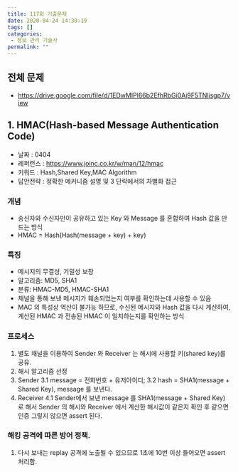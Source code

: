 ```yaml
---
title: 117회 기출문제
date: 2020-04-24 14:30:19
tags: []
categories: 
 - 정보 관리 기술사
permalink: ""
---
```

## 전체 문제 
 -  https://drive.google.com/file/d/1EDwMIPl66b2EfhRbGi0Aj9F5TNljsgp7/view

## 1. HMAC(Hash-based Message Authentication Code)
- 날짜 : 0404
- 레퍼런스 : https://www.joinc.co.kr/w/man/12/hmac
- 키워드 : Hash,Shared Key,MAC Algorithm
- 답안전략 : 정확한 메커니즘 설명 및 3 단락에서의 차별화 접근
<!-- more -->

### 개념
- 송신자와 수신자만이 공유하고 있는 Key 와 Message 를 혼합하여 Hash 값을 만드는 방식
- HMAC = Hash(Hash(message + key) + key)

### 특징
- 메시지의 무결성, 기밀성 보장
- 알고리즘: MD5, SHA1
- 분류: HMAC-MD5, HMAC-SHA1
- 채널을 통해 보낸 메시지가 훼손되었는지 여부를 확인하는데 사용할 수 있음
- MAC 의 특성상 역산이 불가능 하므로, 수신된 메시지와 Hash 값을 다시 계산하여, 계산된 HMAC 과 전송된 HMAC 이 일치하는지를 확인하는 방식

### 프로세스
1. 별도 채널을 이용하여 Sender 와 Receiver 는 해시에 사용할 키(shared key)를 공유.
2. 해시 알고리즘 선정
3. Sender 
 3.1 message = 전화번호 + 유저아이디;
 3.2 hash = SHA1(message + Shared Key), message 를 보낸다.
4. Receiver
 4.1 Sender에서 보낸 message 를 SHA1(message + Shared Key) 로 해서 Sender 의 해시와 
   Receiver 에서 계산한 해시값이 같은지 확인 후 같으면 인증 그렇지 않으면 assert 된다.

### 해킹 공격에 따른 방어 정책.   
1. 다시 보내는 replay 공격에 노출될 수 있으므로 1초에 10번 이상 들어오면 assert 처리함.

